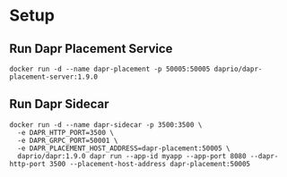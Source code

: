 # Setup

## Run Dapr Placement Service
```shell
docker run -d --name dapr-placement -p 50005:50005 daprio/dapr-placement-server:1.9.0
```

## Run Dapr Sidecar
```shell
docker run -d --name dapr-sidecar -p 3500:3500 \
  -e DAPR_HTTP_PORT=3500 \
  -e DAPR_GRPC_PORT=50001 \
  -e DAPR_PLACEMENT_HOST_ADDRESS=dapr-placement:50005 \
  daprio/dapr:1.9.0 dapr run --app-id myapp --app-port 8080 --dapr-http-port 3500 --placement-host-address dapr-placement:50005

```
